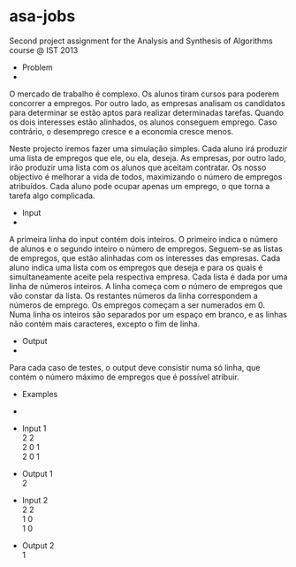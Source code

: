 asa-jobs
========

Second project assignment for the Analysis and Synthesis of Algorithms course @ IST 2013

- Problem
-
O mercado de trabalho é complexo. Os alunos tiram cursos para poderem concorrer a empregos. Por outro lado, as empresas analisam os candidatos para determinar se estão aptos para realizar determinadas tarefas. Quando os dois interesses estão alinhados, os alunos conseguem emprego.
Caso contrário, o desemprego cresce e a economia cresce menos.

Neste projecto iremos fazer uma simulação simples.
Cada aluno irá produzir uma lista de empregos que ele, ou ela, deseja.
As empresas, por outro lado, irão produzir uma lista com os alunos que aceitam contratar. Os nosso objectivo é melhorar a vida de todos, maximizando o número de empregos atribuídos. Cada aluno pode ocupar apenas um emprego, o que torna a tarefa algo complicada.

- Input
- 
A primeira linha do input contém dois inteiros. O primeiro indica o número de alunos e o segundo inteiro o número de empregos. Seguem-se as listas de empregos, que estão alinhadas com os interesses das empresas. Cada aluno indica uma lista com os empregos que deseja e para os quais é simultaneamente aceite pela respectiva empresa. Cada lista é dada por uma linha de números inteiros. A linha começa com o número de empregos que vão constar da lista. Os restantes números da linha correspondem a números de emprego. Os empregos começam a ser numerados em 0. Numa linha os inteiros são separados por um espaço em branco, e as linhas não contém mais caracteres, excepto o fim de linha.

- Output
- 
Para cada caso de testes, o output deve consistir numa só linha, que contém o número máximo de empregos que é possível atribuir.

- Examples
- 

- Input 1<br/>
2 2<br/>
2 0 1<br/>
2 0 1<br/>

- Output 1<br/>
2<br/>

- Input 2<br/>
2 2<br/>
1 0<br/>
1 0<br/>

- Output 2<br/>
1<br/>
